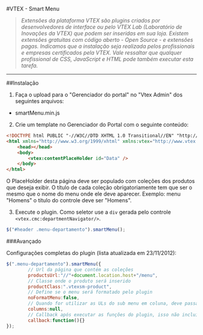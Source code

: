 #VTEX - Smart Menu
>*Extensões da plataforma VTEX são plugins criados por desenvolvedores de interface ou pelo VTEX Lab (Laboratório de Inovações da VTEX) que podem ser inseridas em sua loja. Existem extensões gratuitas com código aberto -  Open Source - e extensões pagas.  Indicamos que a instalação seja realizada pelos profissionais e empresas certificados pela VTEX. Vale ressaltar que qualquer profissional de CSS, JavaScript e HTML pode também executar esta tarefa.*

----------

##Instalação
1. Faça o upload para o "Gerenciador do portal" no "Vtex Admin" dos seguintes arquivos:
* smartMenu.min.js

2. Crie um template no Gerenciador do Portal com o seguinte conteúdo:
```html
<!DOCTYPE html PUBLIC "-//W3C//DTD XHTML 1.0 Transitional//EN" "http://www.w3.org/TR/xhtml1/DTD/xhtml1-transitional.dtd">
<html xmlns="http://www.w3.org/1999/xhtml" xmlns:vtex="http://www.vtex.com.br/2009/vtex-common" xmlns:vtex.cmc="http://www.vtex.com.br/2009/vtex-commerce">
	<head></head>
	<body>
		<vtex:contentPlaceHolder id="Data" />
	</body>
</html>
```
O PlaceHolder desta página deve ser populado com coleções dos produtos que deseja exibir. O título de cada coleção obrigatoriamente tem que ser o mesmo que o nome do menu onde ele deve aparecer.
Exemplo: menu "Homens" o título do controle deve ser "Homens".

3. Execute o plugin. Como seletor use a `div` gerada pelo controle `<vtex.cmc:departmentNavigator/>`.
```javascript
$("#header .menu-departamento").smartMenu();
```

###Avançado

Configurações completas do plugin (lista atualizada em 23/11/2012):
```javascript
$(".menu-departamento").smartMenu({
		// Url da página que contém as coleções
		productsUrl:"//"+document.location.host+"/menu",
		// Classe onde o produto será inserido
		productClass:".vtexsm-product",
		// Define se o menu será formatado pelo plugin
		noFormatMenu:false,
		// Quando for utilizar as ULs do sub menu em coluna, deve passar um inteiro contendo o número de colunas que deseja criar.
		columns:null,
		// Callback após executar as funções do plugin, isso não inclui requisições assincronas e suas derivações.
		callback:function(){}
});
```